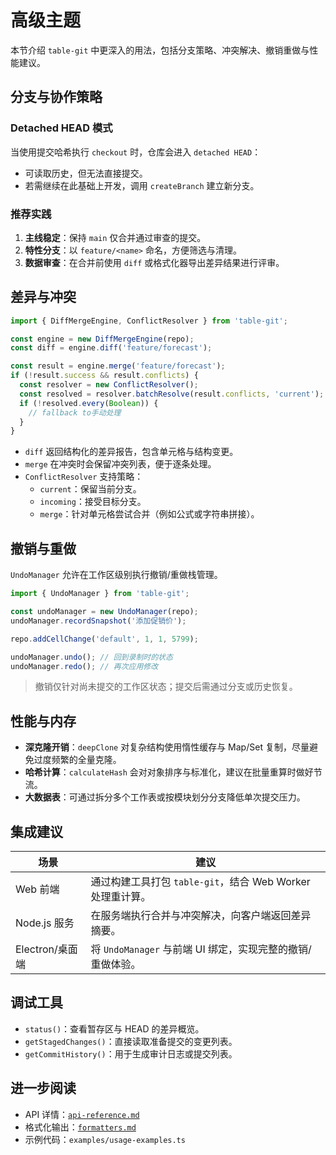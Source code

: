 # 高级主题

本节介绍 `table-git` 中更深入的用法，包括分支策略、冲突解决、撤销重做与性能建议。

## 分支与协作策略

### Detached HEAD 模式

当使用提交哈希执行 `checkout` 时，仓库会进入 `detached HEAD`：

- 可读取历史，但无法直接提交。
- 若需继续在此基础上开发，调用 `createBranch` 建立新分支。

### 推荐实践

1. **主线稳定**：保持 `main` 仅合并通过审查的提交。
2. **特性分支**：以 `feature/<name>` 命名，方便筛选与清理。
3. **数据审查**：在合并前使用 `diff` 或格式化器导出差异结果进行评审。

## 差异与冲突

```typescript
import { DiffMergeEngine, ConflictResolver } from 'table-git';

const engine = new DiffMergeEngine(repo);
const diff = engine.diff('feature/forecast');

const result = engine.merge('feature/forecast');
if (!result.success && result.conflicts) {
  const resolver = new ConflictResolver();
  const resolved = resolver.batchResolve(result.conflicts, 'current');
  if (!resolved.every(Boolean)) {
    // fallback to手动处理
  }
}
```

- `diff` 返回结构化的差异报告，包含单元格与结构变更。
- `merge` 在冲突时会保留冲突列表，便于逐条处理。
- `ConflictResolver` 支持策略：
  - `current`：保留当前分支。
  - `incoming`：接受目标分支。
  - `merge`：针对单元格尝试合并（例如公式或字符串拼接）。

## 撤销与重做

`UndoManager` 允许在工作区级别执行撤销/重做栈管理。

```typescript
import { UndoManager } from 'table-git';

const undoManager = new UndoManager(repo);
undoManager.recordSnapshot('添加促销价');

repo.addCellChange('default', 1, 1, 5799);

undoManager.undo(); // 回到录制时的状态
undoManager.redo(); // 再次应用修改
```

> 撤销仅针对尚未提交的工作区状态；提交后需通过分支或历史恢复。

## 性能与内存

- **深克隆开销**：`deepClone` 对复杂结构使用惰性缓存与 Map/Set 复制，尽量避免过度频繁的全量克隆。
- **哈希计算**：`calculateHash` 会对对象排序与标准化，建议在批量重算时做好节流。
- **大数据表**：可通过拆分多个工作表或按模块划分分支降低单次提交压力。

## 集成建议

| 场景 | 建议 |
| ---- | ---- |
| Web 前端 | 通过构建工具打包 `table-git`，结合 Web Worker 处理重计算。 |
| Node.js 服务 | 在服务端执行合并与冲突解决，向客户端返回差异摘要。 |
| Electron/桌面端 | 将 `UndoManager` 与前端 UI 绑定，实现完整的撤销/重做体验。 |

## 调试工具

- `status()`：查看暂存区与 HEAD 的差异概览。
- `getStagedChanges()`：直接读取准备提交的变更列表。
- `getCommitHistory()`：用于生成审计日志或提交列表。

## 进一步阅读

- API 详情：[`api-reference.md`](./api-reference.md)
- 格式化输出：[`formatters.md`](./formatters.md)
- 示例代码：`examples/usage-examples.ts`
